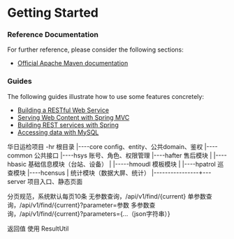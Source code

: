 # Getting Started

### Reference Documentation
For further reference, please consider the following sections:

* [Official Apache Maven documentation](https://maven.apache.org/guides/index.html)

### Guides
The following guides illustrate how to use some features concretely:

* [Building a RESTful Web Service](https://spring.io/guides/gs/rest-service/)
* [Serving Web Content with Spring MVC](https://spring.io/guides/gs/serving-web-content/)
* [Building REST services with Spring](https://spring.io/guides/tutorials/bookmarks/)
* [Accessing data with MySQL](https://spring.io/guides/gs/accessing-data-mysql/)

华日运检项目
-hr                                         根目录
|----core                                   config、entity、公共domain、鉴权
    |----common                             公共接口
        |----hsys                           账号、角色、权限管理
            |----hafter                     售后模块
            |   |----hbasic                 基础信息模块（台站、设备）
            |       |-----hmoudl            模板模块
            |            |----hpatrol       巡查模块
            |----hcensus     |              统计模块（数据大屏、统计）
            |----------------+---server     项目入口、静态页面

分页规范，系统默认每页10条
无参数查询，/api/v1/find/{current}
单参数查询，/api/v1/find/{current}?parameter=参数
多参数查询，/api/v1/find/{current}?parameters={...（json字符串）}

返回值
使用 ResultUtil















